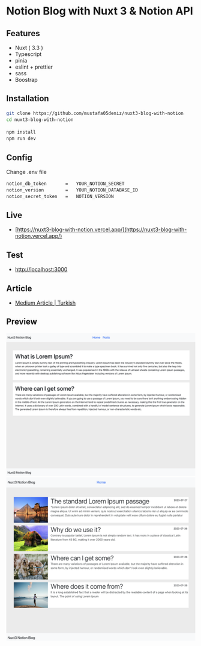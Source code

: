 # Notion Blog with Nuxt 3 & Notion API



## Features

- Nuxt ( 3.3 )
- Typescript
- pinia
- eslint + prettier
- sass
- Boostrap

## Installation

```bash
git clone https://github.com/mustafa05deniz/nuxt3-blog-with-notion
cd nuxt3-blog-with-notion

npm install
npm run dev
```

## Config

Change .env file

```bash
notion_db_token       =   YOUR_NOTION_SECRET
notion_version        =   YOUR_NOTION_DATABASE_ID
notion_secret_token   =   NOTION_VERSION
```

## Live

- [https://nuxt3-blog-with-notion.vercel.app/](https://nuxt3-blog-with-notion.vercel.app/)

## Test

- [http://localhost:3000](http://localhost:3000)

## Article

- [Medium Article | Turkish](https://medium.com/@mustafa05deniz/notion-ile-kendi-blog-sayfan%C4%B1z%C4%B1-yapabilirsiniz-dbaa922b10e)

## Preview

![./nuxt3-blog.png](./nuxt3-blog.png)
![./nuxt3-blog.png](./new-page.png)